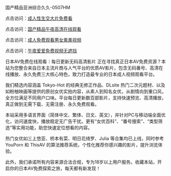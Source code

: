 国产精品亚洲综合久久-0507HM

点击访问：<a href="https://gfd-5xg.pages.dev/">成人性生交大片免费看</a>

点击访问：<a href="https://bsdf-5f5.pages.dev/">国产精品午夜高清在线观看</a>

点击访问：<a href="https://tfda.pages.dev/">成人免费观看男女羞羞视频</a>

点击访问：<a href="https://gda-c7m.pages.dev/">午夜爱爱免费视频无遮挡</a>

日本AV免费在线观看｜每日更新无码高清影片
正在寻找真正日本AV免费资源？本站为您整合来自日本主流片商与人气平台的优质AV影片，包含无码番号、高清在线播放、永久免费三大核心特色，致力打造最专业的日本成人视频观看平台。

我们精选内容涵盖 Tokyo-Hot 的经典无修正作品、DLsite 热门二次元题材、以及如粉柚映画等提供的原创女优实拍内容，从素人到知名女优，从剧情向到重口风，全方位满足不同用户口味。平台每日更新数百部影片，支持快速预览、高清播放，真正做到无需下载、无需注册、永久免费观看。

本站采用多语言界面（简体中文、繁体、日文、英文），并针对PC与移动端全面优化，访问速度快，播放稳定无广告干扰。更有“女优百科”、“番号搜索”、“类型筛选”等实用功能，助您快速定位想看的内容。

热门女优如三上悠亚、桥本有菜、明日花绮罗、Julia 等合集均已上线，同时参考 YouPorn 和 ThisAV 的算法推荐系统，个性化推荐你感兴趣的影片，提升浏览体验。

此外，我们承诺所有内容来源合法合规，专为18岁以上用户服务。收藏本站，开启你的日本AV免费探索之旅，每天都有新发现！

<span style="display:none;">[Canonical link](）</span>
